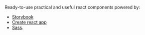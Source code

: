 Ready-to-use practical and useful react components powered by:
- [Storybook](https://storybook.js.org/)
- [Create react app](https://create-react-app.dev/)
- [Sass](https://sass-lang.com/).